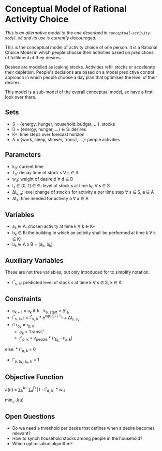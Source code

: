 # Conceptual Model of Rational Activity Choice

*This is an alternative model to the one described in `conceptual-activity-model.md` and its use is currently discouraged.*

This is the conceptual model of activity choice of one person. It is a Rational Choice Model
in which people choose their activities based on predictions of fulfilment of their desires.

Desires are modelled as leaking stocks. Activities refill stocks or accelerate their depletion. People's decisions are based on a model predictive control approach in which people choose a day plan that optimises the level of their desires.

This model is a sub-model of the overall conceptual model, so have a first look over there.

## Sets

* S = {energy, hunger, household_budget, ...}: stocks
* D = {energy, hunger, ...} &isin; S: desires
* K+: time steps over forecast horizon
* A = {work, sleep, shower, transit, ...}: people activities

## Parameters

* k<sub>0</sub>: current time
* T<sub>s</sub>: decay time of stock s &forall; s &isin; S
* w<sub>d</sub>: weight of desire d &forall; d &isin; D
* l<sub>s</sub> &isin; [0, 1] &isin; &real;: level of stock s at time k<sub>0</sub> &forall; s &isin; S
* &Delta;l<sub>s, a</sub>: level change of stock s for activity a per time step &forall; s &isin; S, a &isin; A
* &Delta;t<sub>a</sub>: time needed for activity a &forall; a &isin; A

## Variables

* a<sub>k</sub> &isin; A: chosen activity at time k &forall; k &isin; K+
* b<sub>k</sub> &isin; B: the building in which an activity shall be performed at time k &forall; k &isin; K+
* u<sub>k</sub> &isin; A x B = (a<sub>k</sub>, b<sub>k</sub>)

## Auxiliary Variables

These are not free variables, but only introduced for to simplify notation.


* l<sup>^</sup><sub>s, k</sub>: predicted level of stock s at time k &forall; s &isin; S, k &isin; K

## Constraints

* a<sub>k + 1</sub> = a<sub>k</sub> if k - k<sub>a, start</sub> < &Delta;t<sub>a</sub>
* l<sup>^</sup><sub>s, k+1</sub> = l<sup>^</sup><sub>s, k</sub> * e<sup>ln(0.5) / T<sub>s</sub></sup> + &Delta;l<sub>s, a<sub>k</sub></sub>
* if r<sub>b<sub>k</sub></sub> &ne; r<sub>p, k</sub>:
    * a<sub>k</sub> = 'transit'
    * r'<sub>p, k</sub> = v<sub>people</sub> * (r<sub>b<sub>k</sub></sub> - r<sub>p, k</sub>)

 else:
    * r'<sub>p, k</sub> = 0
* &Gamma;<sub>p, b<sub>k</sub>, a<sub>k</sub>, k</sub> = 1

## Objective Function

J(u) =  &sum;<sub>k</sub><sup>K+</sup> &sum;<sub>d</sub><sup>D</sup> |1 - l<sup>^</sup><sub>d, k</sub>| * w<sub>d</sub>

min<sub>u</sub> J(u)

## Open Questions

* Do we need a threshold per desire that defines when a desire becomes relevant?
* How to synch household stocks among people in the household?
* Which optimisation algorithm?
